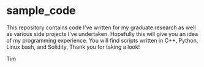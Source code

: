 # sample_code

This repository contains code I've written for my graduate research as well as various side projects I've undertaken.  Hopefully this will give you an idea of my programming experience.  You will find scripts written in C++, Python, Linux bash, and Solidity.  Thank you for taking a look!

Tim

